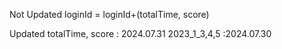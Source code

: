 Not Updated
loginId = loginId+(totalTime, score) 


Updated
totalTime, score : 2024.07.31
2023_1_3,4,5  :2024.07.30
